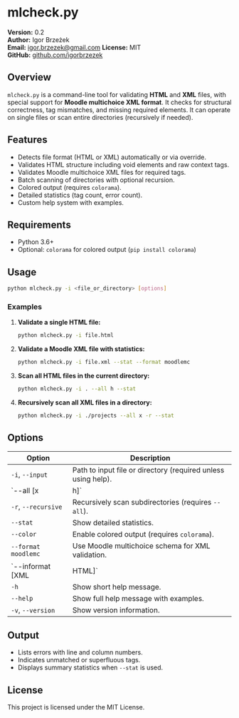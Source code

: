 
# mlcheck.py

**Version:** 0.2  
**Author:** Igor Brzeżek  
**Email:** igor.brzezek@gmail.com
**License:** MIT  
**GitHub:** [github.com/igorbrzezek](https://github.com/igorbrzezek)

## Overview

`mlcheck.py` is a command-line tool for validating **HTML** and **XML** files, with special support for **Moodle multichoice XML format**. It checks for structural correctness, tag mismatches, and missing required elements. It can operate on single files or scan entire directories (recursively if needed).

## Features

- Detects file format (HTML or XML) automatically or via override.
- Validates HTML structure including void elements and raw context tags.
- Validates Moodle multichoice XML files for required tags.
- Batch scanning of directories with optional recursion.
- Colored output (requires `colorama`).
- Detailed statistics (tag count, error count).
- Custom help system with examples.

## Requirements

- Python 3.6+
- Optional: `colorama` for colored output (`pip install colorama`)

## Usage

```bash
python mlcheck.py -i <file_or_directory> [options]
```

### Examples

1. **Validate a single HTML file:**
   ```bash
   python mlcheck.py -i file.html
   ```

2. **Validate a Moodle XML file with statistics:**
   ```bash
   python mlcheck.py -i file.xml --stat --format moodlemc
   ```

3. **Scan all HTML files in the current directory:**
   ```bash
   python mlcheck.py -i . --all h --stat
   ```

4. **Recursively scan all XML files in a directory:**
   ```bash
   python mlcheck.py -i ./projects --all x -r --stat
   ```

## Options

| Option           | Description |
|------------------|-------------|
| `-i`, `--input`  | Path to input file or directory (required unless using help). |
| `--all [x|h]`    | Scan all XML (`x`) or HTML (`h`) files in a directory. |
| `-r`, `--recursive` | Recursively scan subdirectories (requires `--all`). |
| `--stat`         | Show detailed statistics. |
| `--color`        | Enable colored output (requires `colorama`). |
| `--format moodlemc` | Use Moodle multichoice schema for XML validation. |
| `--informat [XML|HTML]` | Force validation as specific format. |
| `-h`             | Show short help message. |
| `--help`         | Show full help message with examples. |
| `-v`, `--version`| Show version information. |

## Output

- Lists errors with line and column numbers.
- Indicates unmatched or superfluous tags.
- Displays summary statistics when `--stat` is used.

## License

This project is licensed under the MIT License.

